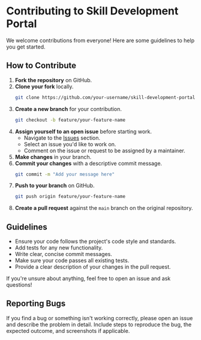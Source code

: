 # Contributing to Skill Development Portal

We welcome contributions from everyone! Here are some guidelines to help you get started.

## How to Contribute

1. **Fork the repository** on GitHub.
2. **Clone your fork** locally.
    ```bash
    git clone https://github.com/your-username/skill-development-portal.git
    ```
3. **Create a new branch** for your contribution.
    ```bash
    git checkout -b feature/your-feature-name
    ```
4. **Assign yourself to an open issue** before starting work.
   - Navigate to the [Issues](https://github.com/amanbind898/skill-development-portal/issues) section.
   - Select an issue you'd like to work on.
   - Comment on the issue or request to be assigned by a maintainer.
5. **Make changes** in your branch.
6. **Commit your changes** with a descriptive commit message.
    ```bash
    git commit -m "Add your message here"
    ```
7. **Push to your branch** on GitHub.
    ```bash
    git push origin feature/your-feature-name
    ```
8. **Create a pull request** against the `main` branch on the original repository.

## Guidelines

- Ensure your code follows the project's code style and standards.
- Add tests for any new functionality.
- Write clear, concise commit messages.
- Make sure your code passes all existing tests.
- Provide a clear description of your changes in the pull request.

If you're unsure about anything, feel free to open an issue and ask questions!

## Reporting Bugs

If you find a bug or something isn't working correctly, please open an issue and describe the problem in detail. Include steps to reproduce the bug, the expected outcome, and screenshots if applicable.
